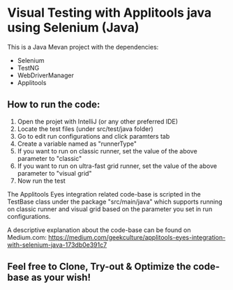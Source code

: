 # Visual Testing with Applitools java using Selenium (Java)
This is a Java Mevan project with the dependencies:
  - Selenium
  - TestNG
  - WebDriverManager
  - Applitools

## How to run the code:
1. Open the projet with IntelliJ (or any other preferred IDE)
2. Locate the test files (under src/test/java folder)
3. Go to edit run configurations and click paramters tab
4. Create a variable named as "runnerType"
5. If you want to run on classic runner, set the value of the above parameter to "classic"
6. If you want to run on ultra-fast grid runner, set the value of the above parameter to "visual grid"
7. Now run the test

The Applitools Eyes integration related code-base is scripted in the TestBase class under the package "src/main/java" which supports running on classic runner and visual grid based on the parameter you set in run configurations.

A descriptive explanation about the code-base can be found on Medium.com: https://medium.com/geekculture/applitools-eyes-integration-with-selenium-java-173db0e391c7

## Feel free to Clone, Try-out & Optimize the code-base as your wish!
